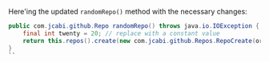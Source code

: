 Here'ing the updated `randomRepo()` method with the necessary changes:

```java
public com.jcabi.github.Repo randomRepo() throws java.io.IOException {
    final int twenty = 20; // replace with a constant value
    return this.repos().create(new com.jcabi.github.Repos.RepoCreate(org.apache.commons.lang3.RandomStringUtils.randomAlphanumeric(twenty), true));
}
``
```
